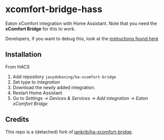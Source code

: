 # xcomfort-bridge-hass

Eaton xComfort integration with Home Assistant. Note that you need the **xComfort Bridge** for this to work.

Developers, if you want to debug this, look at the [instructions found here](Debug.md)

## Installation

From HACS

1. Add repository `javydekoning/ha-xcomfort-bridge`
2. Set type to _Integration_
3. Download the newly added integration.
4. Restart Home Assistant
5. Go to _Settings -> Devices & Services -> Add integration -> Eaton xComfort Bridge_

## Credits

This repo is a (detached) fork of [jankrib/ha-xcomfort-bridge](https://github.com/jankrib/ha-xcomfort-bridge). 